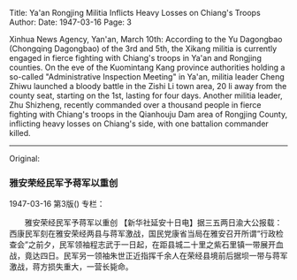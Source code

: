 Title: Ya'an Rongjing Militia Inflicts Heavy Losses on Chiang's Troops
Author:
Date: 1947-03-16
Page: 3

Xinhua News Agency, Yan'an, March 10th: According to the Yu Dagongbao (Chongqing Dagongbao) of the 3rd and 5th, the Xikang militia is currently engaged in fierce fighting with Chiang's troops in Ya'an and Rongjing counties. On the eve of the Kuomintang Kang province authorities holding a so-called "Administrative Inspection Meeting" in Ya'an, militia leader Cheng Zhiwu launched a bloody battle in the Zishi Li town area, 20 li away from the county seat, starting on the 1st, lasting for four days. Another militia leader, Zhu Shizheng, recently commanded over a thousand people in fierce fighting with Chiang's troops in the Qianhouju Dam area of Rongjing County, inflicting heavy losses on Chiang's side, with one battalion commander killed.



<hr /> 

Original: 


### 雅安荣经民军予蒋军以重创

1947-03-16
第3版()
专栏：

　　雅安荣经民军予蒋军以重创
    【新华社延安十日电】据三五两日渝大公报载：西康民军刻在雅安荣经两县与蒋军激战，国民党康省当局在雅安召开所谓“行政检查会”之前夕，民军领袖程志武于一日起，在距县城二十里之紫石里镇一带展开血战，竟达四日。民军另一领袖朱世正近指挥千余人在荣经县境前后据坝一带与蒋军激战，蒋方损失重大，一营长毙命。
